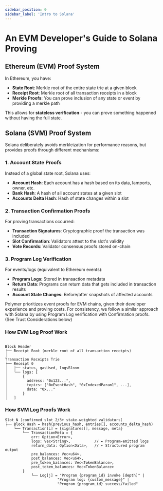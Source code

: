 ```yaml
---
sidebar_position: 0
sidebar_label: 'Intro to Solana'
---
```


# An EVM Developer's Guide to Solana Proving

## Ethereum (EVM) Proof System

In Ethereum, you have:

- **State Root**: Merkle root of the entire state trie at a given block
- **Receipt Root**: Merkle root of all transaction receipts in a block
- **Merkle Proofs**: You can prove inclusion of any state or event by providing a merkle path

This allows for **stateless verification** - you can prove something happened without having the full state.

## Solana (SVM) Proof System

Solana deliberately avoids merkleization for performance reasons, but provides proofs through different mechanisms:

### 1. **Account State Proofs**

Instead of a global state root, Solana uses:

- **Account Hash**: Each account has a hash based on its data, lamports, owner, etc.
- **Bank Hash**: A hash of all account states at a given slot
- **Accounts Delta Hash**: Hash of state changes within a slot

### 2. **Transaction Confirmation Proofs**

For proving transactions occurred:

- **Transaction Signatures**: Cryptographic proof the transaction was included
- **Slot Confirmation**: Validators attest to the slot's validity
- **Vote Records**: Validator consensus proofs stored on-chain

### 3. **Program Log Verification**

For events/logs (equivalent to Ethereum events):

- **Program Logs**: Stored in transaction metadata
- **Return Data**: Programs can return data that gets included in transaction results
- **Account State Changes**: Before/after snapshots of affected accounts

<aside>
Polymer prioritizes event proofs for EVM chains, given their developer experience and proving costs. For consistency, we follow a similar approach with Solana by using Program Log verification with Confirmation proofs. (See Trust Considerations below)
</aside>

### How EVM Log Proof Work

```

Block Header
├── Receipt Root (merkle root of all transaction receipts)
│
Transaction Receipts Trie
├── Receipt 0
│   ├── status, gasUsed, logsBloom
│   └── logs: [
│       {
│         address: "0x123...",
│         topics: ["0xEventHash", "0xIndexedParam1", ...],
│         data: "0x..."
│       }
│   ]
```

### How SVM Log Proofs Work

```
Slot N (confirmed slot 2/3+ stake-weighted validators)
├── Block Hash = hash(previous_hash, entries[], accounts_delta_hash)
    └── Transaction[i] = {signatures[], message, meta}
        └── TransactionMeta = {
            err: Option<Error>,
            logs: Vec<String>,           // ← Program-emitted logs
            return_data: Option<Data>,   // ← Structured program output
            pre_balances: Vec<u64>,
            post_balances: Vec<u64>,
            pre_token_balances: Vec<TokenBalance>,
            post_token_balances: Vec<TokenBalance>
        }
            └── Log[j] = "Program {program_id} invoke [depth]" |
                        "Program log: {custom_message}" |
                        "Program {program_id} success/failed"
                        
```
